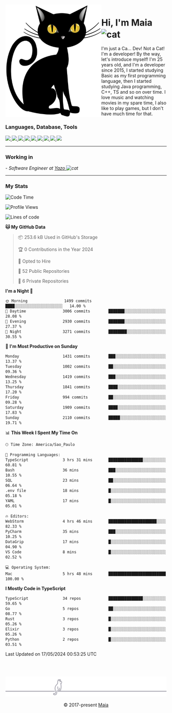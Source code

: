 <img align="left" src="https://raw.githubusercontent.com/gabrielmaialva33/gabrielmaialva33/master/assets/cat_0.png" alt="Stats" width="300px">

<h1 align="left">Hi, I'm Maia 
<img src="https://emojis.slackmojis.com/emojis/images/1643509834/36299/black-cat.gif?1643509834" width="50" height="60" align="center"  alt="cat"/>
</h1>

I'm just a Ca... Dev! Not a Cat! I'm a developer! By the way, let's introduce myself!
I'm 25 years old, and I'm a developer since 2015, I started studying Basic as my first programming
language, then I started studying Java programming, C++, TS and so on over time.
I love music and watching movies in my spare time, I also like to play games, but I don't have much time for that.

<h3 align="left">Languages, Database, Tools</h3>
<p>
  <a href="https://www.typescriptlang.org">
    <img src="https://skillicons.dev/icons?i=ts" />
  </a>
  <a href="https://go.dev">
    <img src="https://skillicons.dev/icons?i=go" />
  </a>
  <a href="https://www.python.org">
    <img src="https://skillicons.dev/icons?i=python" />
  </a>
  <a href="https://gradle.org">
    <img src="https://skillicons.dev/icons?i=gradle" />
  </a>
  <a href="https://redis.io">
    <img src="https://skillicons.dev/icons?i=redis" />
  </a>
  <a href="https://www.mongodb.com">
    <img src="https://skillicons.dev/icons?i=mongodb" />
  </a>
  <a href="https://nodejs.org">
    <img src="https://skillicons.dev/icons?i=nodejs" />
  </a>
  <a href="https://www.javascript.com">
    <img src="https://skillicons.dev/icons?i=js" />
  </a>
  <a href="https://www.docker.com">
    <img src="https://skillicons.dev/icons?i=docker" />
  </a>
</p>

<hr/>

<h3>Working in</h3>

<p><em> - Software Engineer at <a href="[https://pdasolucoes.com.br](https://yazo.com.br/)">Yazo
</a><img src="https://media.giphy.com/media/WUlplcMpOCEmTGBtBW/giphy.gif" width="30" alt="cat"> 
</em></p>

<hr/>

### My Stats

<!--START_SECTION:waka-->
![Code Time](http://img.shields.io/badge/Code%20Time-4%2C220%20hrs%208%20mins-blue)

![Profile Views](http://img.shields.io/badge/Profile%20Views-1-blue)

![Lines of code](https://img.shields.io/badge/From%20Hello%20World%20I%27ve%20Written-3.3%20million%20lines%20of%20code-blue)

**🐱 My GitHub Data** 

> 📦 253.6 kB Used in GitHub's Storage 
 > 
> 🏆 0 Contributions in the Year 2024
 > 
> 💼 Opted to Hire
 > 
> 📜 52 Public Repositories 
 > 
> 🔑 6 Private Repositories 
 > 
**I'm a Night 🦉** 

```text
🌞 Morning                1499 commits        ████░░░░░░░░░░░░░░░░░░░░░   14.00 % 
🌆 Daytime                3006 commits        ███████░░░░░░░░░░░░░░░░░░   28.08 % 
🌃 Evening                2930 commits        ███████░░░░░░░░░░░░░░░░░░   27.37 % 
🌙 Night                  3271 commits        ████████░░░░░░░░░░░░░░░░░   30.55 % 
```
📅 **I'm Most Productive on Sunday** 

```text
Monday                   1431 commits        ███░░░░░░░░░░░░░░░░░░░░░░   13.37 % 
Tuesday                  1002 commits        ██░░░░░░░░░░░░░░░░░░░░░░░   09.36 % 
Wednesday                1419 commits        ███░░░░░░░░░░░░░░░░░░░░░░   13.25 % 
Thursday                 1841 commits        ████░░░░░░░░░░░░░░░░░░░░░   17.20 % 
Friday                   994 commits         ██░░░░░░░░░░░░░░░░░░░░░░░   09.28 % 
Saturday                 1909 commits        ████░░░░░░░░░░░░░░░░░░░░░   17.83 % 
Sunday                   2110 commits        █████░░░░░░░░░░░░░░░░░░░░   19.71 % 
```


📊 **This Week I Spent My Time On** 

```text
🕑︎ Time Zone: America/Sao_Paulo

💬 Programming Languages: 
TypeScript               3 hrs 31 mins       ███████████████░░░░░░░░░░   60.81 % 
Bash                     36 mins             ███░░░░░░░░░░░░░░░░░░░░░░   10.55 % 
SQL                      23 mins             ██░░░░░░░░░░░░░░░░░░░░░░░   06.64 % 
.env file                18 mins             █░░░░░░░░░░░░░░░░░░░░░░░░   05.18 % 
YAML                     17 mins             █░░░░░░░░░░░░░░░░░░░░░░░░   05.01 % 

🔥 Editors: 
WebStorm                 4 hrs 46 mins       █████████████████████░░░░   82.33 % 
PyCharm                  35 mins             ███░░░░░░░░░░░░░░░░░░░░░░   10.25 % 
DataGrip                 17 mins             █░░░░░░░░░░░░░░░░░░░░░░░░   04.90 % 
VS Code                  8 mins              █░░░░░░░░░░░░░░░░░░░░░░░░   02.52 % 

💻 Operating System: 
Mac                      5 hrs 48 mins       █████████████████████████   100.00 % 
```

**I Mostly Code in TypeScript** 

```text
TypeScript               34 repos            ███████████████░░░░░░░░░░   59.65 % 
Go                       5 repos             ██░░░░░░░░░░░░░░░░░░░░░░░   08.77 % 
Rust                     3 repos             █░░░░░░░░░░░░░░░░░░░░░░░░   05.26 % 
Elixir                   3 repos             █░░░░░░░░░░░░░░░░░░░░░░░░   05.26 % 
Python                   2 repos             █░░░░░░░░░░░░░░░░░░░░░░░░   03.51 % 
```




 Last Updated on 17/05/2024 00:53:25 UTC
<!--END_SECTION:waka-->


<br/>
<br/>

<p align="center"><img src="https://raw.githubusercontent.com/gabrielmaialva33/gabrielmaialva33/master/assets/gray0_ctp_on_line.svg?sanitize=true" /></p>
<p align="center">&copy; 2017-present <a href="https://github.com/gabrielmaialva33/" target="_blank">Maia</a>
